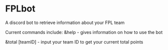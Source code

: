 # FPLbot
A discord bot to retrieve information about your FPL team

Current commands include:
&help - gives information on how to use the bot

&total [teamID] - input your team ID to get your current total points 
